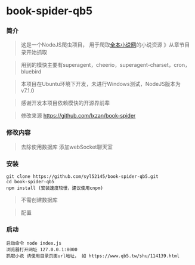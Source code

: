 # book-spider-qb5
### 简介
> 这是一个NodeJS爬虫项目， 用于爬取[全本小说网](https://www.qb5.tw/shu/114139.html)的小说资源 》从章节目录开始抓取

> 用到的模快主要有superagent，cheerio，superagent-charset，cron，bluebird

> 本项目在Ubuntu环境下开发，未进行Windows测试，NodeJS版本为 v7.1.0

> 感谢开发本项目依赖模快的开源界前辈

> 修改来源 https://github.com/lxzan/book-spider

### 修改内容
> 去除使用数据库
> 添加webSocket聊天室

### 安装
```
git clone https://github.com/syl52145/book-spider-qb5.git
cd book-spider-qb5
npm install (安装速度较慢，建议使用cnpm)
```

> 不需创建数据库

> 配置


### 启动

```
启动命令 node index.js 
浏览器打开网址 127.0.0.1:8000
抓取小说 请使用目录页面url地址， 如 https://www.qb5.tw/shu/114139.html

```
